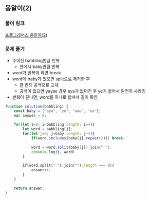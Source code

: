 ## 옹알이(2)

### 풀이 링크

[프로그래머스 옹알이(2)](https://school.programmers.co.kr/learn/courses/30/lessons/133499)

### 문제 풀기

- 주어진 babbling만큼 반복
  - 안에서 baby만큼 반복
- word가 반복이 되면 break
- word에 baby가 있으면 split으로 제거한 후
  - 한 칸의 공백으로 교체
  - 공백이 없으면 yayae 경우 aya가 없어진 후 ye가 붙어서 완전히 사라짐
- 반복이 끝나면, word를 하나로 합쳐서 길이 확인

```javascript
function solution(babbling) {
    const baby = ["aya", "ye", "woo", "ma"];
    var answer = 0;
    
    for(let i=0; i<babbling.length; i++){
        let word = babbling[i];
        for(let j=0; j<baby.length; j++){
            if(word.includes(baby[j].repeat(2))) break;
            
            word = word.split(baby[j]).join(" ");
            console.log(j, word)
        }
        
        if(word.split(" ").join("").length === 0){
            answer++;
        }
    }
    
    return answer;
}
```
